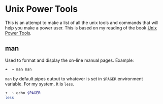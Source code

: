 # Unix Power Tools 
This is an attempt to make a list of all the unix tools and commands that will help you make a power user. 
This is based on my reading of the book [Unix Power Tools](https://www.goodreads.com/book/show/172314.UNIX_Power_Tools).

## man

Used to format and display the on-line manual pages. Example: 
```zsh
➜  ~ man man
```

`man` by default pipes output to whatever is set in `$PAGER` environment variable.
For my system, it is `less`.

```zsh
➜  ~ echo $PAGER
less
```



